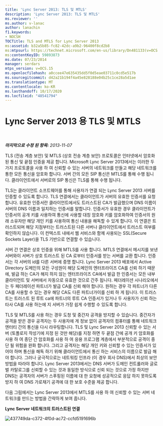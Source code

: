 ```yaml
---
title: 'Lync Server 2013: TLS 및 MTLS'
description: 'Lync Server 2013: TLS 및 MTLS'
ms.reviewer: ''
ms.author: v-lanac
author: lanachin
f1.keywords:
- NOCSH
TOCTitle: TLS and MTLS for Lync Server 2013
ms:assetid: b32a5b85-fc82-42dc-a9b2-96400f8cd2b8
ms:mtpsurl: https://technet.microsoft.com/en-us/library/Dn481133(v=OCS.15)
ms:contentKeyID: 59893873
ms.date: 07/23/2014
manager: serdars
mtps_version: v=OCS.15
ms.openlocfilehash: a0ccee47e635435dd5f0d5eae03711c0cd5e517b
ms.sourcegitcommit: d42a21b194f4a45e828188e04b25c1ce28a5d1ae
ms.translationtype: MT
ms.contentlocale: ko-KR
ms.lasthandoff: 10/17/2020
ms.locfileid: "48541794"
---
```

# <a name="tls-and-mtls-for-lync-server-2013"></a>Lync Server 2013 용 TLS 및 MTLS

<div data-xmlns="http://www.w3.org/1999/xhtml">

<div class="topic" data-xmlns="http://www.w3.org/1999/xhtml" data-msxsl="urn:schemas-microsoft-com:xslt" data-cs="https://msdn.microsoft.com/">

<div data-asp="https://msdn2.microsoft.com/asp">



</div>

<div id="mainSection">

<div id="mainBody">

<span> </span>

_**마지막으로 수정 된 항목:** 2013-11-07_

TLS (전송 계층 보안) 및 MTLS (상호 전송 계층 보안) 프로토콜은 인터넷에서 암호화 된 통신 및 끝점 인증을 제공 합니다. Microsoft Lync Server 2013에서는 이러한 두 가지 프로토콜을 사용 하 여 신뢰할 수 있는 서버의 네트워크를 만들고 해당 네트워크를 통한 모든 통신을 암호화 합니다. 서버 간의 모든 SIP 통신은 MTLS를 통해 수행 됩니다. 클라이언트에서 서버로의 SIP 통신은 TLS를 통해 수행 됩니다.

TLS는 클라이언트 소프트웨어를 통해 사용자가 연결 되는 Lync Server 2013 서버를 인증할 수 있도록 합니다. TLS 연결에서는 클라이언트가 서버의 유효한 인증서를 요청합니다. 유효한 인증서란 클라이언트에서도 트러스트된 CA가 발급했으며 DNS 이름이 서버의 DNS 이름과 일치하는 인증서를 말합니다. 인증서가 유효한 경우 클라이언트가 인증서의 공개 키를 사용하여 통신에 사용할 대칭 암호화 키를 암호화하여 인증서의 원래 소유자만 해당 개인 키를 사용하여 통신 내용을 해독할 수 있게 합니다. 이 연결은 트러스트되며 해당 지점부터는 트러스트된 다른 서버나 클라이언트에서 트러스트 여부를 확인하지 않습니다. 이 컨텍스트 내에서 웹 서비스와 함께 사용되는 SSL(Secure Sockets Layer)을 TLS 기반으로 연결할 수 있습니다.

서버 간 연결은 상호 인증을 위해 MTLS를 사용 합니다. MTLS 연결에서 메시지를 보낸 서버와이 서버가 상호 트러스트 된 CA 로부터 인증서를 받는 서버를 교환 합니다. 인증서는 각 서버의 id를 다른 서버에 증명 합니다. Lync Server 2013 배포에서 Active Directory 도메인의 모든 구성원이 해당 도메인의 엔터프라이즈 CA를 신뢰 하기 때문에, 발급 하는 CA가 해지 하지 않는 엔터프라이즈 CA에서 발급 한 인증서는 모든 내부 클라이언트 및 서버에서 자동으로 유효한 것으로 간주 됩니다. 페더레이션 시나리오에서는 두 페더레이션 파트너가 발급 CA를 신뢰 해야 합니다. 원하는 경우 각 파트너가 다른 CA를 사용할 수 있는 경우 해당 CA도 다른 파트너가이를 신뢰 하 게 됩니다. 이 트러스트는 트러스트 된 루트 ca에 파트너의 루트 CA 인증서가 있거나 두 사용자가 신뢰 하는 타사 CA를 사용 하는에 지 서버가 가장 쉽게 수행할 수 있도록 합니다.

TLS 및 MTLS를 사용 하는 경우 도청 및 중간자 공격을 방지할 수 있습니다. 중간자가 공격을 받은 경우 공격자는 두 사용자에 게 정보 없이 공격자의 컴퓨터를 통해 네트워크 엔터티 간의 통신을 다시 라우팅합니다. TLS 및 Lync Server 2013 신뢰할 수 있는 서버 (토폴로지 작성기에 지정 된 것만 해당)를 지정 하면 두 끝점 간에 공개 키 암호화를 사용 하 여 종단 간 암호화를 사용 하 여 응용 프로그램 계층에서 부분적으로 공격이 중단 될 위험을 완화 합니다. 그리고 공격자는 해당 개인 키와 신뢰할 수 있는 인증서가 있어야 하며 통신을 해독 하기 위해 클라이언트에서 통신 하는 서비스의 이름으로 발급 해야 합니다. 그러나 궁극적으로는 네트워킹 인프라 (이 경우 회사 DNS)에서 최상의 보안 방법을 따라야 합니다. Lync Server 2013에서는 DNS 서버가 도메인 컨트롤러와 글로벌 카탈로그를 신뢰할 수 있는 것과 동일한 방식으로 신뢰 되는 것으로 가정 하지만 DNS는 공격자의 서버가 스푸핑된 이름에 대 한 요청에 성공적으로 응답 하지 못하도록 방지 하 여 DNS 가로채기 공격에 대 한 보호 수준을 제공 합니다.

다음 그림에서는 Lync Server 2013에서 MTLS를 사용 하 여 신뢰할 수 있는 서버 네트워크를 만드는 방법을 간략하게 보여 줍니다.

**Lync Server 네트워크의 트러스트된 연결**

![437749da-c372-4f0d-ac72-ccfd5191696b](images/Dn481133.437749da-c372-4f0d-ac72-ccfd5191696b(OCS.15).jpg "437749da-c372-4f0d-ac72-ccfd5191696b")

</div>

<span> </span>

</div>

</div>

</div>

